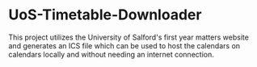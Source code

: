 # UoS-Timetable-Downloader
This project utilizes the University of Salford's first year matters website and generates an ICS file which can be used to host the calendars on calendars locally and without needing an internet connection.
